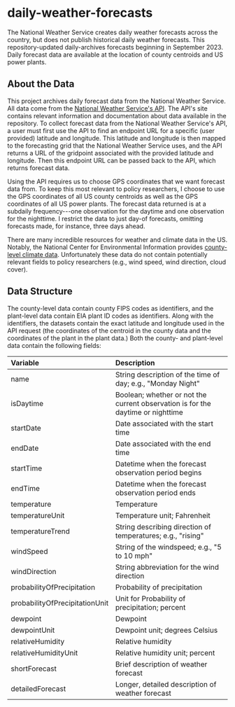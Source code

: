 # daily-weather-forecasts
 
The National Weather Service creates daily weather forecasts across the country, but does not publish historical daily weather forecasts. This repository-updated daily-archives forecasts beginning in September 2023. Daily forecast data are available at the location of county centroids and US power plants.

## About the Data

This project archives daily forecast data from the National Weather Service. All data come from the [National Weather Service's API](https://weather-gov.github.io/api/). The API's site contains relevant information and documentation about data available in the repository. To collect forecast data from the National Weather Service's API, a user must first use the API to find an endpoint URL for a specific (user provided) latitude and longitude. This latitude and longitude is then mapped to the forecasting grid that the National Weather Service uses, and the API returns a URL of the gridpoint associated with the provided latitude and longitude. Then this endpoint URL can be passed back to the API, which returns forecast data.

Using the API requires us to choose GPS coordinates that we want forecast data from. To keep this most relevant to policy researchers, I choose to use the GPS coordinates of all US county centroids as well as the GPS coordinates of all US power plants. The forecast data returned is at a subdaily frequency---one observation for the daytime and one observation for the nighttime. I restrict the data to just day-of forecasts, omitting forecasts made, for instance, three days ahead.

There are many incredible resources for weather and climate data in the US. Notably, the National Center for Environmental Information provides [county-level climate data](https://www.ncei.noaa.gov/news/noaa-offers-climate-data-counties). Unfortunately these data do not contain potentially relevant fields to policy researchers (e.g., wind speed, wind direction, cloud cover).

## Data Structure

The county-level data contain county FIPS codes as identifiers, and the plant-level data contain EIA plant ID codes as identifiers. Along with the identifiers, the datasets contain the exact latitude and longitude used in the API request (the coordinates of the centroid in the county data and the coordinates of the plant in the plant data.) Both the county- and plant-level data contain the following fields:


| Variable                        | Description                                                                       |
| :------------------------------ | :-------------------------------------------------------------------------------- |
| name	                          |  String description of the time of day; e.g., "Monday Night"                      |
| isDaytime	                      |  Boolean; whether or not the current observation is for the daytime or nighttime  |
| startDate	                      |  Date associated with the start time                                              |
| endDate	                        |  Date associated with the end time                                                |
| startTime	                      |  Datetime when the forecast observation period begins                             |
| endTime	                        |  Datetime when the forecast observation period ends                               | 
| temperature	                    |  Temperature                                                                      |
| temperatureUnit	                |  Temperature unit; Fahrenheit                                                     |
| temperatureTrend	              |  String describing direction of temperatures; e.g., "rising"                      |
| windSpeed	                      |  String of the windspeed; e.g., "5 to 10 mph"                                     |
| windDirection	                  |  String abbreviation for the wind direction                                       |
| probabilityOfPrecipitation	    |  Probability of precipitation                                                     |
| probabilityOfPrecipitationUnit	|  Unit for Probability of precipitation; percent                                   |
| dewpoint	                      |  Dewpoint                                                                         |
| dewpointUnit	                  |  Dewpoint unit; degrees Celsius                                                   |
| relativeHumidity	              |  Relative humidity                                                                |
| relativeHumidityUnit	          |  Relative humidity unit; percent                                                  |
| shortForecast	                  |  Brief description of weather forecast                                            |
| detailedForecast	              |  Longer, detailed description of weather forecast                                 |
